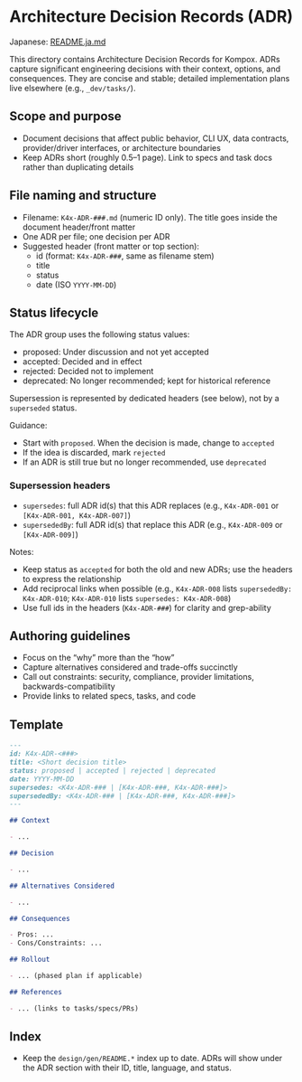 # Architecture Decision Records (ADR)

Japanese: [README.ja.md](./README.ja.md)

This directory contains Architecture Decision Records for Kompox. ADRs capture significant engineering decisions with their context, options, and consequences. They are concise and stable; detailed implementation plans live elsewhere (e.g., `_dev/tasks/`).

## Scope and purpose

- Document decisions that affect public behavior, CLI UX, data contracts, provider/driver interfaces, or architecture boundaries
- Keep ADRs short (roughly 0.5–1 page). Link to specs and task docs rather than duplicating details

## File naming and structure

- Filename: `K4x-ADR-###.md` (numeric ID only). The title goes inside the document header/front matter
- One ADR per file; one decision per ADR
- Suggested header (front matter or top section):
  - id (format: `K4x-ADR-###`, same as filename stem)
  - title
  - status
  - date (ISO `YYYY-MM-DD`)

## Status lifecycle

The ADR group uses the following status values:
- proposed: Under discussion and not yet accepted
- accepted: Decided and in effect
- rejected: Decided not to implement
- deprecated: No longer recommended; kept for historical reference

Supersession is represented by dedicated headers (see below), not by a `superseded` status.

Guidance:
- Start with `proposed`. When the decision is made, change to `accepted`
- If the idea is discarded, mark `rejected`
- If an ADR is still true but no longer recommended, use `deprecated`

### Supersession headers

- `supersedes`: full ADR id(s) that this ADR replaces (e.g., `K4x-ADR-001` or `[K4x-ADR-001, K4x-ADR-007]`)
- `supersededBy`: full ADR id(s) that replace this ADR (e.g., `K4x-ADR-009` or `[K4x-ADR-009]`)

Notes:
- Keep status as `accepted` for both the old and new ADRs; use the headers to express the relationship
- Add reciprocal links when possible (e.g., `K4x-ADR-008` lists `supersededBy: K4x-ADR-010`; `K4x-ADR-010` lists `supersedes: K4x-ADR-008`)
- Use full ids in the headers (`K4x-ADR-###`) for clarity and grep-ability

## Authoring guidelines

- Focus on the “why” more than the “how”
- Capture alternatives considered and trade-offs succinctly
- Call out constraints: security, compliance, provider limitations, backwards-compatibility
- Provide links to related specs, tasks, and code

## Template

```markdown
---
id: K4x-ADR-<###>
title: <Short decision title>
status: proposed | accepted | rejected | deprecated
date: YYYY-MM-DD
supersedes: <K4x-ADR-### | [K4x-ADR-###, K4x-ADR-###]>
supersededBy: <K4x-ADR-### | [K4x-ADR-###, K4x-ADR-###]>
---

## Context

- ...

## Decision

- ...

## Alternatives Considered

- ...

## Consequences

- Pros: ...
- Cons/Constraints: ...

## Rollout

- ... (phased plan if applicable)

## References

- ... (links to tasks/specs/PRs)
```

## Index

- Keep the `design/gen/README.*` index up to date. ADRs will show under the ADR section with their ID, title, language, and status.
